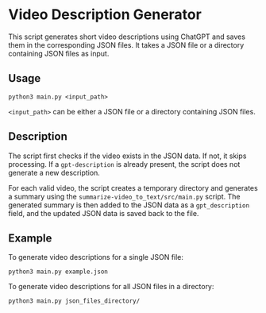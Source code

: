 # Video Description Generator

This script generates short video descriptions using ChatGPT and saves them in the corresponding JSON files. It takes a JSON file or a directory containing JSON files as input.

## Usage

```
python3 main.py <input_path>
```

`<input_path>` can be either a JSON file or a directory containing JSON files.

## Description

The script first checks if the video exists in the JSON data. If not, it skips processing. If a `gpt-description` is already present, the script does not generate a new description.

For each valid video, the script creates a temporary directory and generates a summary using the `summarize-video_to_text/src/main.py` script. The generated summary is then added to the JSON data as a `gpt_description` field, and the updated JSON data is saved back to the file.

## Example

To generate video descriptions for a single JSON file:

```
python3 main.py example.json
```

To generate video descriptions for all JSON files in a directory:

```
python3 main.py json_files_directory/
```
